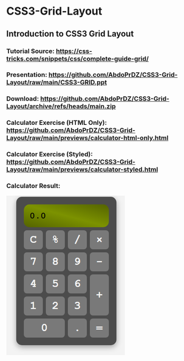 # CSS3-Grid-Layout

## Introduction to CSS3 Grid Layout

### Tutorial Source: <https://css-tricks.com/snippets/css/complete-guide-grid/>

### Presentation: <https://github.com/AbdoPrDZ/CSS3-Grid-Layout/raw/main/CSS3-GRID.ppt>

### Download: <https://github.com/AbdoPrDZ/CSS3-Grid-Layout/archive/refs/heads/main.zip>

### Calculator Exercise (HTML Only): <https://github.com/AbdoPrDZ/CSS3-Grid-Layout/raw/main/previews/calculator-html-only.html>

### Calculator Exercise (Styled): <https://github.com/AbdoPrDZ/CSS3-Grid-Layout/raw/main/previews/calculator-styled.html>

### Calculator Result:

![Calculator Result](https://github.com/AbdoPrDZ/CSS3-Grid-Layout/raw/main/images/calculator-resualt.png)
